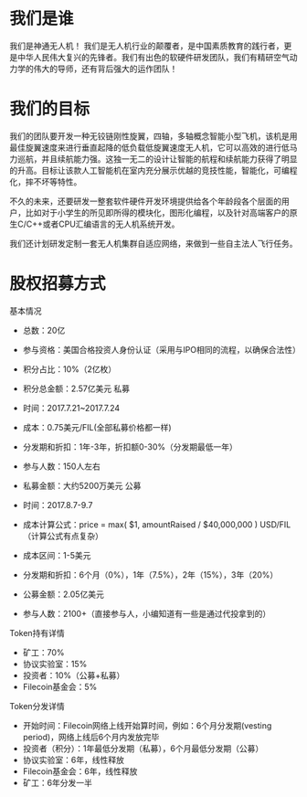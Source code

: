 # 我们是谁

我们是神通无人机！
我们是无人机行业的颠覆者，是中国素质教育的践行者，更是中华人民伟大复兴的先锋者。我们有出色的软硬件研发团队，我们有精研空气动力学的伟大的导师，还有背后强大的运作团队！

# 我们的目标

我们的团队要开发一种无铰链刚性旋翼，四轴，多轴概念智能小型飞机，该机是用最佳旋翼速度来进行垂直起降的低负载低旋翼速度无人机，它可以高效的进行低马力巡航，并且续航能力强。这独一无二的设计让智能的航程和续航能力获得了明显的升高。目标让该款人工智能机在室内充分展示优越的竞技性能，智能化，可编程化，摔不坏等特性。

不久的未来，还要研发一整套软件硬件开发环境提供给各个年龄段各个层面的用户，比如对于小学生的所见即所得的模块化，图形化编程，以及针对高端客户的原生C/C++或者CPU汇编语言的无人机系统开发。

我们还计划研发定制一套无人机集群自适应网络，来做到一些自主法人飞行任务。

# 股权招募方式 

基本情况
* 总数：20亿

* 参与资格：美国合格投资人身份认证（采用与IPO相同的流程，以确保合法性）
* 积分占比：10%（2亿枚）
* 积分总金额：2.57亿美元
私募

* 时间：2017.7.21~2017.7.24
* 成本：0.75美元/FIL(全部私募价格都一样)
* 分发期和折扣：1年-3年，折扣额0-30%（分发期最低一年）
* 参与人数：150人左右
* 私募金额：大约5200万美元
公募
* 时间：2017.8.7-9.7
* 成本计算公式：price = max( $1, amountRaised / $40,000,000 ) USD/FIL（计算公式有点复杂）
* 成本区间：1-5美元
* 分发期和折扣：6个月（0%），1年（7.5%），2年（15%），3年（20%）
* 公募金额：2.05亿美元
* 参与人数：2100+（直接参与人，小编知道有一些是通过代投拿到的）

Token持有详情

* 矿工：70%
* 协议实验室：15%
* 投资者：10%（公募+私募）
* Filecoin基金会：5%

Token分发详情

* 开始时间：Filecoin网络上线开始算时间，例如：6个月分发期(vesting period)，网络上线后6个月内发放完毕
* 投资者（积分）：1年最低分发期（私募），6个月最低分发期（公募）
* 协议实验室：6年，线性释放
* Filecoin基金会：6年，线性释放
* 矿工：6年分发一半
